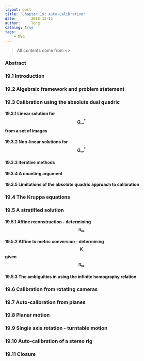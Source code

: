 ```yaml
---
layout: post
title: "Chapter 19: Auto-Calibration"
date:       2018-12-16
author:     Tong
catalog: true
tags:
    - MVG
---
```


> All contents come from <<Multiple View Geometry in Computer Vision>>.

### Abstract

### 19.1 Introduction

### 19.2 Algebraic framework and problem statement

### 19.3 Calibration using the absolute dual quadric

#### 19.3.1 Linear solution for $$Q_\infty^* $$ from a set of images

#### 19.3.2 Non-linear solutions for $$Q_\infty^* $$

#### 19.3.3 Iterative methods

#### 19.3.4 A counting argument

#### 19.3.5 Limitations of the absolute quadric approach to calibration

### 19.4 The Kruppa equations

### 19.5 A stratified solution

#### 19.5.1 Affine reconstruction - determining $$\pi_\infty$$

#### 19.5.2 Affine to metric conversion - determining $$K$$ given $$\pi_\infty$$

#### 19.5.3 The ambiguities in using the infinite homography relation

### 19.6 Calibration from rotating cameras

### 19.7 Auto-calibration from planes

### 19.8 Planar motion

### 19.9 Single axis rotation - turntable motion

### 19.10 Auto-calibration of a stereo rig

### 19.11 Closure
